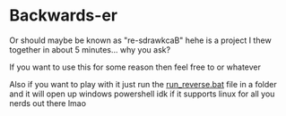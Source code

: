# Backwards-er

Or should maybe be known as "re-sdrawkcaB" hehe is a project I thew together in about 5 minutes... why you ask?

If you want to use this for some reason then feel free to or whatever

Also if you want to play with it just run the [run_reverse.bat](/src/run_reverse.bat) file in a folder and it will open up windows powershell idk if it supports linux for all you nerds out there lmao